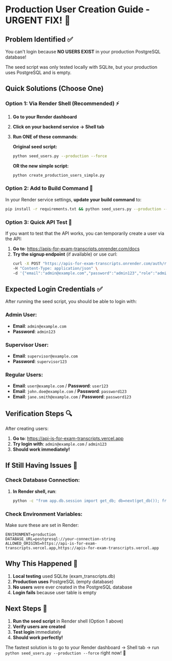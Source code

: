 # Production User Creation Guide - URGENT FIX! 🚨

## Problem Identified ✅
You can't login because **NO USERS EXIST** in your production PostgreSQL database!

The seed script was only tested locally with SQLite, but your production uses PostgreSQL and is empty.

## Quick Solutions (Choose One)

### Option 1: Via Render Shell (Recommended) ⚡
1. **Go to your Render dashboard**
2. **Click on your backend service → Shell tab**
3. **Run ONE of these commands**:
   
   **Original seed script:**
   ```bash
   python seed_users.py --production --force
   ```
   
   **OR the new simple script:**
   ```bash
   python create_production_users_simple.py
   ```

### Option 2: Add to Build Command 🔧
In your Render service settings, **update your build command** to:
```bash
pip install -r requirements.txt && python seed_users.py --production --force
```

### Option 3: Quick API Test 🧪
If you want to test that the API works, you can temporarily create a user via the API:

1. **Go to**: https://apis-for-exam-transcripts.onrender.com/docs
2. **Try the signup endpoint** (if available) or use curl:
   ```bash
   curl -X POST "https://apis-for-exam-transcripts.onrender.com/auth/register" \
   -H "Content-Type: application/json" \
   -d '{"email":"admin@example.com","password":"admin123","role":"admin"}'
   ```

## Expected Login Credentials ✅

After running the seed script, you should be able to login with:

### Admin User:
- **Email**: `admin@example.com`
- **Password**: `admin123`

### Supervisor User:
- **Email**: `supervisor@example.com`
- **Password**: `supervisor123`

### Regular Users:
- **Email**: `user@example.com` / **Password**: `user123`
- **Email**: `john.doe@example.com` / **Password**: `password123`
- **Email**: `jane.smith@example.com` / **Password**: `password123`

## Verification Steps 🔍

After creating users:

1. **Go to**: https://api-is-for-exam-transcripts.vercel.app
2. **Try login with**: `admin@example.com` / `admin123`
3. **Should work immediately!**

## If Still Having Issues 🔧

### Check Database Connection:
1. **In Render shell, run**:
   ```bash
   python -c "from app.db.session import get_db; db=next(get_db()); from app.models.user import User; print('Users in DB:', db.query(User).count())"
   ```

### Check Environment Variables:
Make sure these are set in Render:
```
ENVIRONMENT=production
DATABASE_URL=postgresql://your-connection-string
ALLOWED_ORIGINS=https://api-is-for-exam-transcripts.vercel.app,https://apis-for-exam-transcripts.vercel.app
```

## Why This Happened 🤔

1. **Local testing** used SQLite (exam_transcripts.db) 
2. **Production uses** PostgreSQL (empty database)
3. **No users** were ever created in the PostgreSQL database
4. **Login fails** because user table is empty

## Next Steps 🚀

1. **Run the seed script** in Render shell (Option 1 above)
2. **Verify users are created** 
3. **Test login** immediately
4. **Should work perfectly!**

The fastest solution is to go to your Render dashboard → Shell tab → run `python seed_users.py --production --force` right now! 🎯
